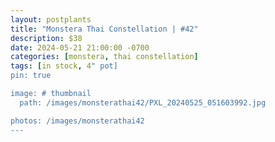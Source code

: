 ```yaml
---
layout: postplants
title: "Monstera Thai Constellation | #42"
description: $38
date: 2024-05-21 21:00:00 -0700
categories: [monstera, thai constellation]
tags: [in stock, 4" pot]
pin: true

image: # thumbnail
  path: /images/monsterathai42/PXL_20240525_051603992.jpg

photos: /images/monsterathai42
---
```

